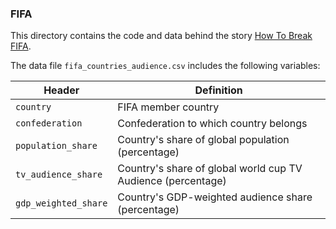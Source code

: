 ### FIFA

This directory contains the code and data behind the story [How To Break FIFA](http://fivethirtyeight.com/features/how-to-break-fifa/).

The data file `fifa_countries_audience.csv` includes the following variables:

Header | Definition
---|---------
`country` | FIFA member country
`confederation` | Confederation to which country belongs
`population_share` | Country's share of global population (percentage)
`tv_audience_share` | Country's share of global world cup TV Audience (percentage)
`gdp_weighted_share` | Country's GDP-weighted audience share (percentage)
